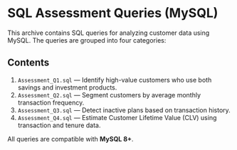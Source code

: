 # SQL Assessment Queries (MySQL)

This archive contains SQL queries for analyzing customer data using MySQL. The queries are grouped into four categories:

## Contents

1. `Assessment_Q1.sql` — Identify high-value customers who use both savings and investment products.
2. `Assessment_Q2.sql` — Segment customers by average monthly transaction frequency.
3. `Assessment_Q3.sql` — Detect inactive plans based on transaction history.
4. `Assessment_Q4.sql` — Estimate Customer Lifetime Value (CLV) using transaction and tenure data.

All queries are compatible with **MySQL 8+**.